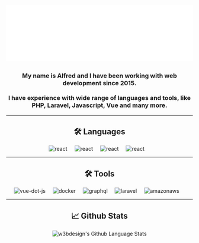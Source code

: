 <h1 align="center">
  <img src="./svg/logo.svg" alt="Alfred Koncsag" />
</h1>

<h3 align="center">
  My name is Alfred and I have been working with web development since 2015. <br /><br />
  I have experience with wide range of languages and tools, like PHP, Laravel, Javascript, Vue and many more.
</h3>

---

<h2 align="center">🛠️ Languages</h2>
<p align="center">
  <img height="50" width="50" alt="react"
    src="https://cdn.jsdelivr.net/npm/simple-icons@3.12.1/icons/php.svg" />&nbsp;&nbsp;&nbsp;&nbsp;
  <img height="50" width="50" alt="react"
    src="https://cdn.jsdelivr.net/npm/simple-icons@3.12.1/icons/javascript.svg" />&nbsp;&nbsp;&nbsp;&nbsp;
  <img height="50" width="50" alt="react"
    src="https://cdn.jsdelivr.net/npm/simple-icons@3.12.1/icons/typescript.svg" />&nbsp;&nbsp;&nbsp;&nbsp;
  <img height="50" width="50" alt="react"
    src="https://cdn.jsdelivr.net/npm/simple-icons@3.12.1/icons/sass.svg" />&nbsp;&nbsp;&nbsp;&nbsp;
</p>

---

<h2 align="center">🛠️ Tools</h2>
<p align="center">
  <img height="50" width="50" alt="vue-dot-js"
    src="https://cdn.jsdelivr.net/npm/simple-icons@3.12.1/icons/vue-dot-js.svg" />&nbsp;&nbsp;&nbsp;&nbsp;
  <img height="50" width="50" alt="docker"
    src="https://cdn.jsdelivr.net/npm/simple-icons@3.12.1/icons/docker.svg" />&nbsp;&nbsp;&nbsp;&nbsp;
  <img height="50" width="50" alt="graphql"
    src="https://cdn.jsdelivr.net/npm/simple-icons@3.12.1/icons/graphql.svg" />&nbsp;&nbsp;&nbsp;&nbsp;
  <img height="50" width="50" alt="laravel"
    src="https://cdn.jsdelivr.net/npm/simple-icons@3.12.1/icons/laravel.svg" />&nbsp;&nbsp;&nbsp;&nbsp;
  <img height="50" width="50" alt="amazonaws"
    src="https://cdn.jsdelivr.net/npm/simple-icons@3.12.1/icons/amazonaws.svg" />&nbsp;&nbsp;&nbsp;&nbsp;
</p>
<hr />
<h2 align="center">📈 Github Stats</h2>
<p align="center">
  <img align="center" alt="w3bdesign's Github Language Stats"
    src="https://github-readme-stats.vercel.app/api/top-langs/?username=alfredkoncsag&hide=html,css" />
</p>
